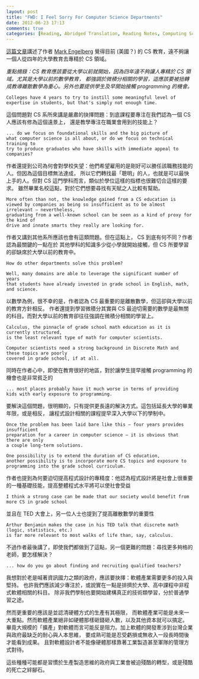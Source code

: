 ```yaml
---
layout: post
title: "FWD: I Feel Sorry For Computer Science Departments"
date: 2012-06-23 17:13
comments: true
categories: [Reading, Abridged Translation, Reading Notes, Computing Science, Education]
---
```


[這篇文章][1]講述了作者 [Mark Engelberg][2] 覺得目前 (美國？) 的 CS 教育，遠不夠讓一個人從四年的大學教育去專精於 CS 領域。

_重點摘錄：CS 教育應該要從大學以前就開始，因為四年遠不夠讓人專精於 CS 領域。尤其是大學以前的數學教育，
都強調於微積分相關的學習，這應該要被扭轉成教導離散數學為重心。另外也要提供學生及早開始接觸 programming 的機會。_

    Colleges have 4 years to try to instill some meaningful level of 
    expertise in students, but that's simply not enough time.

這個問題對 CS 系所來講是嚴肅的抉擇問題：到底課程要專注在我們認為一個 CS 人應該有修為這個遠景上，
還是教學專注在職業會用到的技能上？

    ... do we focus on foundational skills and the big picture of 
    what computer science is all about, or do we focus on technical training to 
    try to produce graduates who have skills with immediate appeal to companies? 

作者還提到公司為何會對學校失望：他們希望雇用的是剛好可以勝任該職務技能的人。但因為這個目標無法達成，
所以它們轉找最「聰明」的人，也就是可以最快上手的人。但對 CS 這門學科而言，類似於學位這樣的指標也很難切合這樣的要求。
雖然畢業名校這點，對於它們想要尋找有天賦之人比較有幫助。

    More often than not, the knowledge gained from a CS education is 
    viewed by companies as being so insufficient as to be almost irrelevant – nevertheless, 
    graduating from a well-known school can be seen as a kind of proxy for the kind of 
    drive and innate smarts they really are looking for.

作者又講到其他系所應該也會有這類問題。但在這點上， CS 到底有何不同？作者認為最關鍵的一點在於
其他學科的知識多少從小學就開始接觸，但 CS 所要學習的卻缺席於大學以前的教育中。

    How do other departments solve this problem? 

    Well, many domains are able to leverage the significant number of years
    that students have already invested in grade school in English, math, and science.

以數學為例，很不幸的是，作者認為 CS 最重要的是離散數學，但這卻與大學以前的教育方針相反。
作者還提到學習微積分其實與 CS 最迫切需要的數學是最無關的科目。而對大學以前的教育卻往往強調在微積分相關的學習上。

    Calculus, the pinnacle of grade school math education as it is currently structured, 
    is the least relevant type of math for computer scientists. 

    Computer scientists need a strong background in Discrete Math and these topics are poorly 
    covered in grade school, if at all.

同時在作者心中，即使在教育很好的地區，對於讓學生提早接觸 programming 的機會也是非常貧乏的

    ... most places probably have it much worse in terms of providing 
    kids with early exposure to programming.

要解決這個問題，很明顯的，只有提供更長遠的解決方式。這包括延長大學的畢業年限，或是相反，
讓程式設計相關的課程提早深入大學以下的學制中。

    Once the problem has been laid bare like this – four years provides insufficient 
    preparation for a career in computer science – it is obvious that there are only 
    a couple long-term solutions.

    One possibility is to extend the duration of CS education, 
    another possibility is to incorporate more CS topics and exposure to 
    programming into the grade school curriculum.

作者也提到為何要迫切提高程式設計的專精度：他認為程式設計將是社會上很重要的一種基礎技能，提高整體程式水平將可以使社會受益

    I think a strong case can be made that our society would benefit from more CS in grade school

並且在 TED 大會上，另一位人士也提到了提高離散數學的重要性

    Arthur Benjamin makes the case in his TED talk that discrete math (logic, statistics, etc.) 
    is far more relevant to most walks of life than, say, calculus.

不過作者最後講了，即使我們都做到了這點，另一個更難的問題：尋找更多夠格的老師，要怎樣解決？

    ... how do you go about finding and recruiting qualified teachers? 

我想對於老是喊著資訊國力之類的政府，應該要抉擇：軟體產業需要更多的投入與堅持。
也許我們應該減少專注於，或說實在一點是排擠於大學、高中課程中非程式軟體相關的科目。
除非我們學制也要開始建構真正的技術類學習，分於普通學習之途。

然而更重要的應該是並認清硬體方式的生產有其極限，
而軟體產業可能是未來一大重點。然而軟體產業絕非如硬體那樣砸錢砸人數，以及其他資本就可以搞定。
畢竟大規模的「擴產」對軟體而言可能反是阻力。加上軟體的開發牽涉到台灣企業與政府最缺乏的耐心與人本思維，
要成熟可能是忍受虧損或無收入一段長時間後才能看到成果。
且對軟體設計者不能像硬體那樣靠著工業製造甚至軍隊的管理方式對待。

這些種種可能都是習慣於生產製造思維的政府與工業會被迫殘酷的轉型，或是殘酷的死亡之絆腳石。

[1]: http://programming-puzzler.blogspot.co.uk/2012/06/i-feel-sorry-for-computer.html
[2]: http://www.blogger.com/profile/05992502488191304160
